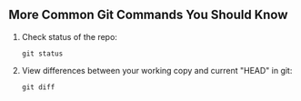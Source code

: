 ## More Common Git Commands You Should Know

1. Check status of the repo:
   ```
   git status
   ```
2. View differences between your working copy and current "HEAD" in git:
	```
	git diff
	```

